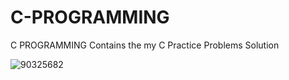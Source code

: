 # C-PROGRAMMING
C PROGRAMMING Contains the my C Practice Problems Solution


![90325682](https://user-images.githubusercontent.com/71000042/214652844-e9a2268d-0abf-46d8-a3c3-d8b9ab656778.png)

